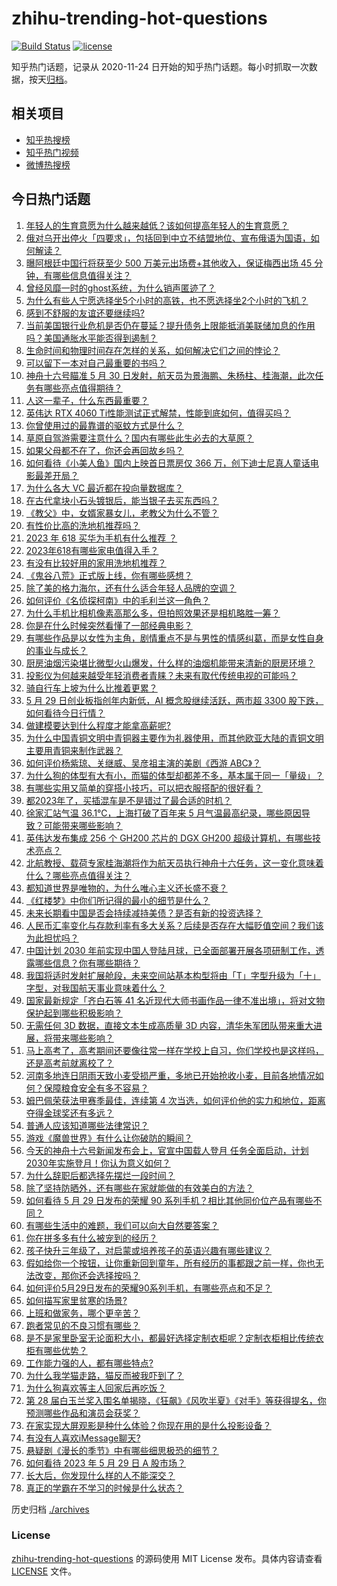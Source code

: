 # zhihu-trending-hot-questions

[![Build Status](https://github.com/justjavac/zhihu-trending-hot-questions/workflows/ci/badge.svg?branch=master)](https://github.com/justjavac/zhihu-trending-hot-questions/actions)
[![license](https://img.shields.io/github/license/justjavac/zhihu-trending-hot-questions)](https://github.com/justjavac/zhihu-trending-hot-questions/blob/master/LICENSE)

知乎热门话题，记录从 2020-11-24
日开始的知乎热门话题。每小时抓取一次数据，按天[归档](./archives)。

## 相关项目

- [知乎热搜榜](https://github.com/justjavac/zhihu-trending-top-search)
- [知乎热门视频](https://github.com/justjavac/zhihu-trending-hot-video)
- [微博热搜榜](https://github.com/justjavac/weibo-trending-hot-search)

## 今日热门话题

<!-- BEGIN -->
<!-- 最后更新时间 Tue May 30 2023 06:16:56 GMT+0800 (China Standard Time) -->

1. [年轻人的生育意愿为什么越来越低？该如何提高年轻人的生育意愿？](https://www.zhihu.com/question/603504362)
1. [俄对乌开出停火「四要求」，包括回到中立不结盟地位、宣布俄语为国语，如何解读？](https://www.zhihu.com/question/603591105)
1. [曝阿根廷中国行将获至少 500 万美元出场费+其他收入，保证梅西出场 45 分钟，有哪些信息值得关注？](https://www.zhihu.com/question/603618670)
1. [曾经风靡一时的ghost系统，为什么销声匿迹了？](https://www.zhihu.com/question/600905979)
1. [为什么有些人宁愿选择坐5个小时的高铁，也不愿选择坐2个小时的飞机？](https://www.zhihu.com/question/266525950)
1. [感到不舒服的友谊还要继续吗?](https://www.zhihu.com/question/595339135)
1. [当前美国银行业危机是否仍在蔓延？提升债务上限能抵消美联储加息的作用吗？美国通胀水平能否得到遏制？](https://www.zhihu.com/question/602979053)
1. [生命时间和物理时间存在怎样的关系，如何解决它们之间的悖论？](https://www.zhihu.com/question/603200249)
1. [可以留下一本对自己最重要的书吗？](https://www.zhihu.com/question/603355479)
1. [神舟十六号瞄准 5 月 30 日发射，航天员为景海鹏、朱杨柱、桂海潮，此次任务有哪些亮点值得期待？](https://www.zhihu.com/question/603578672)
1. [人这一辈子，什么东西最重要？](https://www.zhihu.com/question/603466084)
1. [英伟达 RTX 4060 Ti性能测试正式解禁，性能到底如何，值得买吗？](https://www.zhihu.com/question/602839726)
1. [你曾使用过的最靠谱的驱蚊方式是什么？](https://www.zhihu.com/question/21439242)
1. [草原自驾游需要注意什么？国内有哪些此生必去的大草原？](https://www.zhihu.com/question/603587603)
1. [如果父母都不在了，你还会再回故乡吗？](https://www.zhihu.com/question/575489954)
1. [如何看待《小美人鱼》国内上映首日票房仅 366 万，创下迪士尼真人童话电影最差开局？](https://www.zhihu.com/question/603243185)
1. [为什么各大 VC 最近都在投向量数据库？](https://www.zhihu.com/question/603117242)
1. [在古代拿块小石头镀银后，能当银子去买东西吗？](https://www.zhihu.com/question/589065183)
1. [《教父》中，女婿家暴女儿，老教父为什么不管？](https://www.zhihu.com/question/277718004)
1. [有性价比高的洗地机推荐吗？](https://www.zhihu.com/question/462060503)
1. [2023 年 618 买华为手机有什么推荐 ？](https://www.zhihu.com/question/603587597)
1. [2023年618有哪些家电值得入手？](https://www.zhihu.com/question/599809337)
1. [有没有比较好用的家用洗地机推荐？](https://www.zhihu.com/question/421605665)
1. [《鬼谷八荒》正式版上线，你有哪些感想？](https://www.zhihu.com/question/603167620)
1. [除了美的格力海尔，还有什么适合年轻人品牌的空调？](https://www.zhihu.com/question/518621709)
1. [如何评价《名侦探柯南》中的毛利兰这一角色？](https://www.zhihu.com/question/592550766)
1. [为什么手机比相机像素高那么多，但拍照效果还是相机略胜一筹？](https://www.zhihu.com/question/602916854)
1. [你是在什么时候突然看懂了一部经典电影？](https://www.zhihu.com/question/601570261)
1. [有哪些作品是以女性为主角，剧情重点不是与男性的情感纠葛，而是女性自身的事业与成长？](https://www.zhihu.com/question/268116315)
1. [厨房油烟污染堪比微型火山爆发，什么样的油烟机能带来清新的厨房环境？](https://www.zhihu.com/question/603604937)
1. [投影仪为何越来越受年轻消费者青睐？未来有取代传统电视的可能吗？](https://www.zhihu.com/question/591265768)
1. [骑自行车上坡为什么比推着更累？](https://www.zhihu.com/question/602559078)
1. [5 月 29 日创业板指创年内新低，AI 概念股继续活跃，两市超 3300 股下跌，如何看待今日行情？](https://www.zhihu.com/question/603588178)
1. [做建模要达到什么程度才能拿高薪呢?](https://www.zhihu.com/question/598456386)
1. [为什么中国青铜文明中青铜器主要作为礼器使用，而其他欧亚大陆的青铜文明主要用青铜来制作武器？](https://www.zhihu.com/question/444438213)
1. [如何评价杨紫琼、关继威、吴彦祖主演的美剧《西游 ABC》？](https://www.zhihu.com/question/592827221)
1. [为什么狗的体型有大有小，而猫的体型却都差不多，基本属于同一「量级」？](https://www.zhihu.com/question/602902935)
1. [有哪些实用又简单的穿搭小技巧，可以把衣服搭配的很好看？](https://www.zhihu.com/question/596332771)
1. [都2023年了，买插混车是不是错过了最合适的时机？](https://www.zhihu.com/question/601924001)
1. [徐家汇站气温 36.1℃，上海打破了百年来 5 月气温最高纪录，哪些原因导致？可能带来哪些影响？](https://www.zhihu.com/question/603618063)
1. [英伟达发布集成 256 个 GH200 芯片的 DGX GH200 超级计算机，有哪些技术亮点？](https://www.zhihu.com/question/603617327)
1. [北航教授、载荷专家桂海潮将作为航天员执行神舟十六任务，这一变化意味着什么？哪些亮点值得关注？](https://www.zhihu.com/question/603582467)
1. [都知道世界是唯物的，为什么唯心主义还长盛不衰？](https://www.zhihu.com/question/600489240)
1. [《红楼梦》中你们所记得的最小的细节是什么？](https://www.zhihu.com/question/39926189)
1. [未来长期看中国是否会持续减持美债？是否有新的投资选择？](https://www.zhihu.com/question/602981272)
1. [人民币汇率变化与存款利率有多大关系？后续是否存在大幅贬值空间？我们该为此担忧吗？](https://www.zhihu.com/question/603575198)
1. [中国计划 2030 年前实现中国人登陆月球，已全面部署开展各项研制工作，透露哪些信息？你有哪些期待？](https://www.zhihu.com/question/603588896)
1. [我国将适时发射扩展舱段，未来空间站基本构型将由「T」字型升级为「十」字型，对我国航天事业意味着什么？](https://www.zhihu.com/question/603592926)
1. [国家最新规定「齐白石等 41 名近现代大师书画作品一律不准出境」，将对文物保护起到哪些积极影响？](https://www.zhihu.com/question/603578324)
1. [无需任何 3D 数据，直接文本生成高质量 3D 内容，清华朱军团队带来重大进展，将带来哪些影响？](https://www.zhihu.com/question/603577801)
1. [马上高考了，高考期间还要像往常一样在学校上自习，你们学校也是这样吗，还是高考前就离校了？](https://www.zhihu.com/question/603623204)
1. [河南多地连日阴雨天致小麦受损严重，多地已开始抢收小麦，目前各地情况如何？保障粮食安全有多不容易？](https://www.zhihu.com/question/603608559)
1. [姆巴佩荣获法甲赛季最佳，连续第 4 次当选，如何评价他的实力和地位，距离夺得金球奖还有多远？](https://www.zhihu.com/question/603599344)
1. [普通人应该知道哪些法律常识？](https://www.zhihu.com/question/19844498)
1. [游戏《魔兽世界》有什么让你破防的瞬间？](https://www.zhihu.com/question/466341366)
1. [今天的神舟十六号新闻发布会上，官宣中国载人登月 任务全面启动，计划2030年实施登月！你认为意义如何？](https://www.zhihu.com/question/603588903)
1. [为什么辞职后都选择先摆烂一段时间？](https://www.zhihu.com/question/603483395)
1. [除了坚持防晒外，还有哪些在家就能做的有效美白的方法？](https://www.zhihu.com/question/602417398)
1. [如何看待 5 月 29 日发布的荣耀 90 系列手机？相比其他同价位产品有哪些不同？](https://www.zhihu.com/question/603621887)
1. [有哪些生活中的难题，我们可以向大自然要答案？](https://www.zhihu.com/question/603285098)
1. [你在拼多多有什么被宠到的经历？](https://www.zhihu.com/question/603113479)
1. [孩子快升三年级了，对启蒙或培养孩子的英语兴趣有哪些建议？](https://www.zhihu.com/question/583939040)
1. [假如给你一个按钮，让你重新回到童年，所有经历的事都跟之前一样，你也无法改变，那你还会选择按吗？](https://www.zhihu.com/question/603074189)
1. [如何评价5月29日发布的荣耀90系列手机，有哪些亮点和不足？](https://www.zhihu.com/question/603627053)
1. [如何描写家里贫寒的场景?](https://www.zhihu.com/question/596261294)
1. [上班和做家务，哪个更辛苦？](https://www.zhihu.com/question/600886546)
1. [跑者常见的不良习惯有哪些？](https://www.zhihu.com/question/601409663)
1. [是不是家里卧室无论面积大小，都最好选择定制衣柜呢？定制衣柜相比传统衣柜有哪些优势？](https://www.zhihu.com/question/595055771)
1. [工作能力强的人，都有哪些特点?](https://www.zhihu.com/question/352545541)
1. [为什么我学猫走路，猫反而被我吓到了？](https://www.zhihu.com/question/602628777)
1. [为什么狗喜欢等主人回家后再吃饭？](https://www.zhihu.com/question/588761128)
1. [第 28 届白玉兰奖入围名单揭晓，《狂飙》《风吹半夏》《对手》等获得提名，你预测哪些作品和演员会获奖？](https://www.zhihu.com/question/603117545)
1. [在家实现大屏观影是种什么体验？你现在用的是什么投影设备？](https://www.zhihu.com/question/551023502)
1. [有没有人喜欢iMessage聊天?](https://www.zhihu.com/question/338267138)
1. [悬疑剧《漫长的季节》中有哪些细思极恐的细节？](https://www.zhihu.com/question/595625315)
1. [如何看待 2023 年 5 月 29 日 A 股市场？](https://www.zhihu.com/question/603506738)
1. [长大后，你发现什么样的人不能深交？](https://www.zhihu.com/question/340083676)
1. [真正的学霸在不学习的时候是什么状态？](https://www.zhihu.com/question/286301974)

<!-- END -->

历史归档 [./archives](./archives)

### License

[zhihu-trending-hot-questions](https://github.com/justjavac/zhihu-trending-hot-questions)
的源码使用 MIT License 发布。具体内容请查看 [LICENSE](./LICENSE) 文件。
